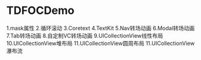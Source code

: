 # TDFOCDemo
1.mask属性
2.循环滚动
3.Coretext
4.TextKit
5.Nav转场动画
6.Modal转场动画
7.Tab转场动画
8.自定制VC转场动画
9.UICollectionView线性布局
10.UICollectionView堆布局
11.UICollectionView圆周布局
11.UICollectionView瀑布流
